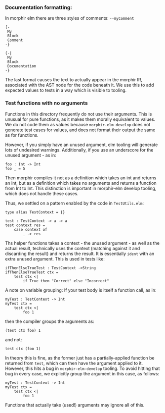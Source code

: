 

### Documentation formatting:

In morphir elm there are three styles of comments:
`--myComment`
```
{-
 My
 Block
 Comment
-}
```

```
{-|
 My
 Block
 Documentation
-}
```

The last format causes the text to actually appear in the morphir IR, associated with the AST node for the code beneath it. 
We use this to add expected values to tests in a way which is visible to tooling.

### Test functions with no arguments

Functions in this directory frequently do not use their arguments. This is unusual for pure functions,
as it makes them morally equivalent to values.
We do not code them as values because `morphir-elm develop` does not generate test cases for values,
and does not format their output the same as for functions.

However, if you simply have an unused argument, elm tooling will generate lots of undesired warnings.
Additionally, if you use an underscore for the unused argument - as in:

```
foo : Int -> Int
foo _ = 5
```

Then morphir compiles it not as a definition which takes an int and returns an int,
but as a definition which takes no arguments and returns a function from Int to Int.
This distinction is important in morphir-elm develop tooling, which does not handle these cases.

Thus, we settled on a pattern enabled by the code in `TestUtils.elm`:

```
type alias TestContext = {}

test : TestContext -> a -> a
test context res =
    case context of
        _ -> res
```

Ths helper functions takes a context - the unused argument - as well as the actual result,
technically uses the context (matching against it and discarding the result) and returns the result.
It is essentially `ident` with an extra unused argument. This is used in tests like:

```
ifThenElseTrueTest : TestContext ->String
ifThenElseTrueTest ctx =
    test ctx <|
        if True then "Correct" else "Incorrect"
```

A note on variable grouping:
If your test body is itself a function call, as in:

```
myTest : TestContext -> Int
myTest ctx =
    test ctx <|
        foo 1
```

then the compiler groups the arguments as:

`(test ctx foo) 1`

and not:

`test ctx (foo 1)`

In theory this is fine, as the former just has a partially-applied function be returned from `test`,
which can then have the argument applied to it. However, this hits a bug in `morphir-elm-develop` tooling.
To avoid hitting that bug in every case, we explicitly group the argument in this case, as follows:
```
myTest : TestContext -> Int
myTest ctx =
    test ctx <|
        foo 1
```

Functions that actually take (used!) arguments may ignore all of this.
